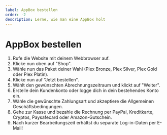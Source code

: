 ```yaml
---
label: AppBox bestellen
order: -2
description: Lerne, wie man eine AppBox holt
---
```


# AppBox bestellen

1. Rufe die Website mit deinem Webbrowser auf.
2. Klicke nun oben auf "Shop".
3. Wähle nun das Paket deiner Wahl (Plex Bronze, Plex Silver, Plex Gold oder Plex Platin).
4. Klicke nun auf "Jetzt bestellen".
5. Wählt den gewünschten Abrechnungszeitraum und klickt auf "Weiter".
6. Erstelle dein Kundenkonto oder logge dich in dein bestehendes Konto ein.
7. Wähle die gewünschte Zahlungsart und akzeptiere die Allgemeinen Geschäftsbedingungen.
8. Gehe zur Kasse und bezahle die Rechnung per PayPal, Kreditkarte, Cryptos, Paysafecard oder Amazon-Gutschein.
9. Nach kurzer Bearbeitungszeit erhältst du separate Log-in-Daten per E-Mail!
